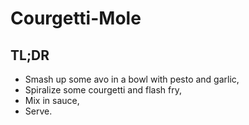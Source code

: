 # Courgetti-Mole

## TL;DR

- Smash up some avo in a bowl with pesto and garlic,
- Spiralize some courgetti and flash fry,
- Mix in sauce,
- Serve.
